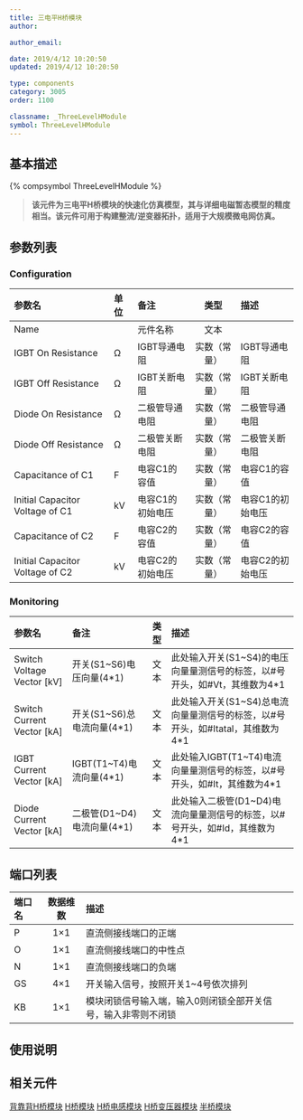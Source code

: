 ```yaml
---
title: 三电平H桥模块
author:

author_email:

date: 2019/4/12 10:20:50
updated: 2019/4/12 10:20:50

type: components
category: 3005
order: 1100

classname: _ThreeLevelHModule
symbol: ThreeLevelHModule
---
```

## 基本描述
{% compsymbol ThreeLevelHModule %}

> **该元件为三电平H桥模块的快速化仿真模型，其与详细电磁暂态模型的精度相当。该元件可用于构建整流/逆变器拓扑，适用于大规模微电网仿真。**

## 参数列表
### Configuration
| 参数名 | 单位 | 备注 | 类型 | 描述 |
| :--- | :--- | :--- | :--: | :--- |
| Name |  | 元件名称 | 文本 |  |
| IGBT On Resistance | Ω | IGBT导通电阻 | 实数（常量） | IGBT导通电阻 |
| IGBT Off Resistance | Ω | IGBT关断电阻 | 实数（常量） | IGBT关断电阻 |
| Diode On Resistance | Ω | 二极管导通电阻 | 实数（常量） | 二极管导通电阻 |
| Diode Off Resistance | Ω | 二极管关断电阻 | 实数（常量） | 二极管关断电阻 |
| Capacitance of C1 | F | 电容C1的容值 | 实数（常量） | 电容C1的容值 |
| Initial Capacitor Voltage of C1| kV | 电容C1的初始电压 | 实数（常量） | 电容C1的初始电压 |
| Capacitance of C2 | F | 电容C2的容值 | 实数（常量） | 电容C2的容值 |
| Initial Capacitor Voltage of C2| kV | 电容C2的初始电压 | 实数（常量） | 电容C2的初始电压 |

### Monitoring
| 参数名 | 备注 | 类型 | 描述 |
| :--- | :--- | :--: | :--- |
| Switch Voltage Vector \[kV\] | 开关(S1~S6)电压向量(4\*1) | 文本 | 此处输入开关(S1~S4)的电压向量量测信号的标签，以#号开头，如#Vt，其维数为4\*1 |
| Switch Current Vector \[kA\] | 开关(S1~S6)总电流向量(4\*1) | 文本 | 此处输入开关(S1~S4)总电流向量量测信号的标签，以#号开头，如#Itatal，其维数为4\*1 |
| IGBT Current Vector \[kA\] | IGBT(T1~T4)电流向量(4\*1) | 文本 | 此处输入IGBT(T1~T4)电流向量量测信号的标签，以#号开头，如#It，其维数为4\*1 |
| Diode Current Vector \[kA\] | 二极管(D1~D4)电流向量(4\*1) | 文本 | 此处输入二极管(D1~D4)电流向量量测信号的标签，以#号开头，如#Id，其维数为4\*1 |


## 端口列表

| 端口名 | 数据维数 | 描述 |
| :--- | :--:  | :--- |
| P | 1×1 |直流侧接线端口的正端 |
| O | 1×1 |直流侧接线端口的中性点 |
| N | 1×1 |直流侧接线端口的负端 |
| GS | 4×1 |开关输入信号，按照开关1~4号依次排列 |
| KB | 1×1 |模块闭锁信号输入端，输入0则闭锁全部开关信号，输入非零则不闭锁 |

## 使用说明


## 相关元件
[背靠背H桥模块](comp_BacktoBackModule.md)
[H桥模块](comp_HBridgeModule.md)
[H桥电感模块](comp_HBridgeWithInductanceModule.md)
[H桥变压器模块](comp_HBridgeWithTransformerModule.md)
[半桥模块](comp_HalfBridgeModule.md)
